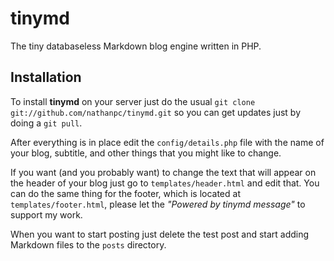 # tinymd

The tiny databaseless Markdown blog engine written in PHP.


## Installation

To install **tinymd** on your server just do the usual `git clone git://github.com/nathanpc/tinymd.git` so you can get updates just by doing a `git pull`.

After everything is in place edit the `config/details.php` file with the name of your blog, subtitle, and other things that you might like to change.

If you want (and you probably want) to change the text that will appear on the header of your blog just go to `templates/header.html` and edit that. You can do the same thing for the footer, which is located at `templates/footer.html`, please let the *"Powered by tinymd message"* to support my work.

When you want to start posting just delete the test post and start adding Markdown files to the `posts` directory.